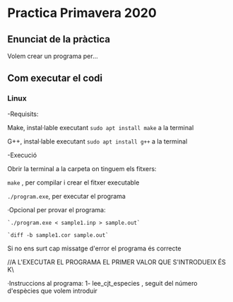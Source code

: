# Practica Primavera 2020

## Enunciat de la pràctica
Volem crear un programa per...

## Com executar el codi
### Linux
-Requisits:

  Make, instal·lable executant `sudo apt install make` a la terminal
  
  G++, instal·lable executant `sudo apt install g++` a la terminal
  
-Execució

  Obrir la terminal a la carpeta on tinguem els fitxers:
  
  `make` , per compilar i crear el fitxer executable
  
  `./program.exe`, per executar el programa

  ·Opcional per provar el programa:
  
    `./program.exe < sample1.inp > sample.out`
    
    `diff -b sample1.cor sample.out`
    
   Si no ens surt cap missatge d'error el programa és correcte
    
  //A L'EXECUTAR EL PROGRAMA EL PRIMER VALOR QUE S'INTRODUEIX ÉS K\\
  
  ·Instruccions al programa:
    1- lee_cjt_especies , seguit del número d'espècies que volem introduir
    
  
